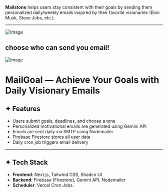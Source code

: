 **Mailstone** helps users stay consistent with their goals by sending them personalized daily/weekly emails inspired by their favorite visionaries (Elon Musk, Steve Jobs, etc.).

---
![Image](https://github.com/user-attachments/assets/8a83a0e6-ffdd-4824-a3a4-4d04aa0925d7)
## choose who can send you email!
![Image](https://github.com/user-attachments/assets/f8dc370d-fe65-4c39-ac39-81c58a561a61)
# MailGoal — Achieve Your Goals with Daily Visionary Emails


## ✦ Features

- Users submit goals, deadlines, and choose a tone
- Personalized motivational emails are generated using Gemini API
- Emails are sent daily via SMTP using Nodemailer
- Firebase Firestore stores all user data
- Daily cron job triggers email delivery

---

## ✦ Tech Stack

- **Frontend**: Next.js, Tailwind CSS, Shadcn UI
- **Backend**: Firebase (Firestore), Gemini API, Nodemailer
- **Scheduler**: Vercel Cron Jobs.


